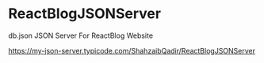 # ReactBlogJSONServer
db.json JSON Server For ReactBlog Website


https://my-json-server.typicode.com/ShahzaibQadir/ReactBlogJSONServer
